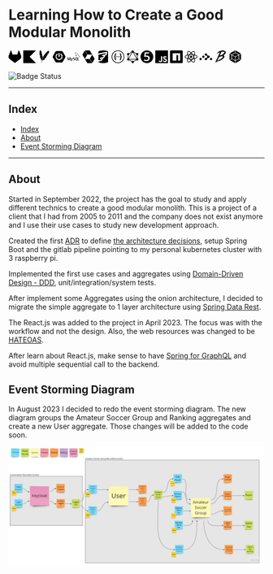 # Learning How to Create a Good Modular Monolith

[<img src="doc/icons/gitlab.svg" width="25px"/>](https://about.gitlab.com/)
[<img src="doc/icons/kotlin.svg" width="25px"/>](https://kotlinlang.org/)
[<img src="doc/icons/apachemaven.svg" width="25px"/>](https://maven.apache.org/)
[<img src="doc/icons/springboot.svg" width="25px"/>](https://spring.io/projects/spring-boot/)
[<img src="doc/icons/mysql.svg" width="25px"/>](https://www.mysql.com/)
[<img src="doc/icons/hibernate.svg" width="25px"/>](https://spring.io/projects/spring-data-jpa)
[<img src="doc/icons/flyway.svg" width="25px"/>](https://flywaydb.org/)
[<img src="doc/icons/swagger.svg" width="25px"/>](https://swagger.io/)
[<img src="doc/icons/graphql.svg" width="25px"/>](https://graphql.org/)
[<img src="doc/icons/junit5.svg" width="25px"/>](https://junit.org/junit5/)
[<img src="doc/icons/javascript.svg" width="25px"/>](https://developer.mozilla.org/en-US/docs/Web/javascript)
[<img src="doc/icons/npm.svg" width="25px"/>](https://www.npmjs.com/)
[<img src="doc/icons/react.svg" width="25px"/>](https://react.dev/)
[<img src="doc/icons/reactrouter.svg" width="25px"/>](https://reactrouter.com/en/main)
[<img src="doc/icons/babel.svg" width="25px"/>](https://babeljs.io/)
[<img src="doc/icons/webpack.svg" width="25px"/>](https://webpack.js.org/)

![Badge Status](https://img.shields.io/badge/STATUS-DEVELOPMENT-green)

---

## Index

- [Index](#index)
- [About](#about)
- [Event Storming Diagram](#event-storming-diagram)

---

## About

Started in September 2022, the project has the goal to study and apply different technics to create a good modular 
monolith. This is a project of a client that I had from 2005 to 2011 and the company does not exist anymore and I use
their use cases to study new development approach.

Created the first [ADR](https://adr.github.io/) to define [the architecture decisions](/doc/architecture/decisions),
setup Spring Boot and the gitlab pipeline pointing to my personal kubernetes cluster with 3 raspberry pi.

Implemented the first use cases and aggregates using 
[Domain-Driven Design - DDD](https://martinfowler.com/bliki/DomainDrivenDesign.html), unit/integration/system tests.

After implement some Aggregates using the onion architecture, I decided to migrate the simple aggregate to 1 layer
architecture using [Spring Data Rest](https://spring.io/projects/spring-data-rest).

The React.js was added to the project in April 2023. The focus was with the workflow and not the design. Also, the web
resources was changed to be [HATEOAS](https://spring.io/projects/spring-hateoas).

After learn about React.js, make sense to have [Spring for GraphQL](https://spring.io/projects/spring-graphql) and avoid
multiple sequential call to the backend.

## Event Storming Diagram

In August 2023 I decided to redo the event storming diagram. The new diagram groups the Amateur Soccer Group and Ranking
aggregates and create a new User aggregate. Those changes will be added to the code soon.

<img src="./doc/event-storming.jpg" alt="event storming diagram with two bounded context, the authorisation bounded context and the amateur soccer group bounded context.">